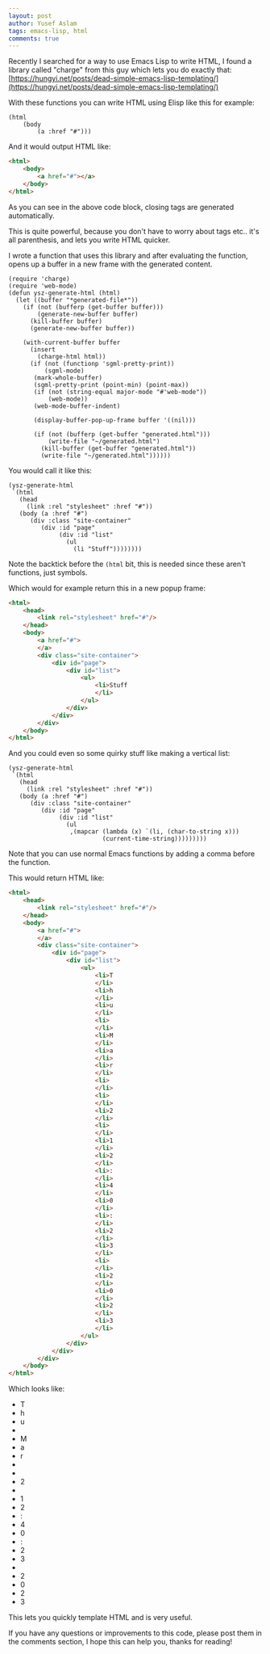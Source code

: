 ```yaml
---
layout: post
author: Yusef Aslam
tags: emacs-lisp, html
comments: true
---
```


Recently I searched for a way to use Emacs Lisp to write HTML, I found a library called "charge" from this guy which lets you do exactly that: [https://hungyi.net/posts/dead-simple-emacs-lisp-templating/](https://hungyi.net/posts/dead-simple-emacs-lisp-templating/)

With these functions you can write HTML using Elisp like this for example: 
```elisp
(html 
    (body 
        (a :href "#"))) 
```
And it would output HTML like: 

```html
<html>
    <body>
        <a href="#"></a>
    </body>
</html>
```

As you can see in the above code block, closing tags are generated automatically.

This is quite powerful, because you don't have to worry about tags etc.. it's all parenthesis, and lets you write HTML quicker. 

I wrote a function that uses this library and after evaluating the function, opens up a buffer in a new frame with the generated content. 

```elisp
(require 'charge)
(require 'web-mode)
(defun ysz-generate-html (html)
  (let ((buffer "*generated-file*"))
    (if (not (bufferp (get-buffer buffer)))
        (generate-new-buffer buffer)
      (kill-buffer buffer)
      (generate-new-buffer buffer))

    (with-current-buffer buffer
      (insert
        (charge-html html))
      (if (not (functionp 'sgml-pretty-print))
          (sgml-mode)
       (mark-whole-buffer)
       (sgml-pretty-print (point-min) (point-max))
       (if (not (string-equal major-mode "#'web-mode"))
           (web-mode))
       (web-mode-buffer-indent)

       (display-buffer-pop-up-frame buffer '((nil)))

       (if (not (bufferp (get-buffer "generated.html")))
           (write-file "~/generated.html")
         (kill-buffer (get-buffer "generated.html"))
         (write-file "~/generated.html"))))))

```

You would call it like this:

```elisp
(ysz-generate-html
 `(html
   (head
     (link :rel "stylesheet" :href "#"))
   (body (a :href "#")
      (div :class "site-container"
         (div :id "page"
              (div :id "list"
                (ul
                  (li "Stuff"))))))))
```

Note the backtick before the `(html` bit, this is needed since these aren't functions, just symbols.

Which would for example return this in a new popup frame:

```html
<html>
    <head>
        <link rel="stylesheet" href="#"/>
    </head>
    <body>
        <a href="#">
        </a>
        <div class="site-container">
            <div id="page">
                <div id="list">
                    <ul>
                        <li>Stuff
                        </li>
                    </ul>
                </div>
            </div>
        </div>
    </body>
</html>
```

And you could even so some quirky stuff like making a vertical list:

```elisp
(ysz-generate-html
 `(html
   (head
     (link :rel "stylesheet" :href "#"))
   (body (a :href "#")
      (div :class "site-container"
         (div :id "page"
              (div :id "list"
                (ul
                 ,(mapcar (lambda (x) `(li, (char-to-string x)))
                          (current-time-string)))))))))
```

Note that you can use normal Emacs functions by adding a comma before the function.

This would return HTML like:
```html
<html>
    <head>
        <link rel="stylesheet" href="#"/>
    </head>
    <body>
        <a href="#">
        </a>
        <div class="site-container">
            <div id="page">
                <div id="list">
                    <ul>
                        <li>T
                        </li>
                        <li>h
                        </li>
                        <li>u
                        </li>
                        <li>
                        </li>
                        <li>M
                        </li>
                        <li>a
                        </li>
                        <li>r
                        </li>
                        <li>
                        </li>
                        <li>
                        </li>
                        <li>2
                        </li>
                        <li>
                        </li>
                        <li>1
                        </li>
                        <li>2
                        </li>
                        <li>:
                        </li>
                        <li>4
                        </li>
                        <li>0
                        </li>
                        <li>:
                        </li>
                        <li>2
                        </li>
                        <li>3
                        </li>
                        <li>
                        </li>
                        <li>2
                        </li>
                        <li>0
                        </li>
                        <li>2
                        </li>
                        <li>3
                        </li>
                    </ul>
                </div>
            </div>
        </div>
    </body>
</html>
```

Which looks like:
<html>
    <head>
        <link rel="stylesheet" href="#"/>
    </head>
    <body>
        <a href="#">
        </a>
        <div class="site-container">
            <div id="page">
                <div id="list">
                    <ul>
                        <li>T
                        </li>
                        <li>h
                        </li>
                        <li>u
                        </li>
                        <li>
                        </li>
                        <li>M
                        </li>
                        <li>a
                        </li>
                        <li>r
                        </li>
                        <li>
                        </li>
                        <li>
                        </li>
                        <li>2
                        </li>
                        <li>
                        </li>
                        <li>1
                        </li>
                        <li>2
                        </li>
                        <li>:
                        </li>
                        <li>4
                        </li>
                        <li>0
                        </li>
                        <li>:
                        </li>
                        <li>2
                        </li>
                        <li>3
                        </li>
                        <li>
                        </li>
                        <li>2
                        </li>
                        <li>0
                        </li>
                        <li>2
                        </li>
                        <li>3
                        </li>
                    </ul>
                </div>
            </div>
        </div>
    </body>
</html>

This lets you quickly template HTML and is very useful. 

If you have any questions or improvements to this code, please post them in the comments section, I hope this can help you, thanks for reading!
